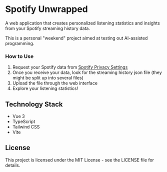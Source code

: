 # Spotify Unwrapped

A web application that creates personalized listening statistics and insights from your Spotify streaming history data.

This is a personal "weekend" project aimed at testing out AI-assisted programming. 


### How to Use

1. Request your Spotify data from [Spotify Privacy Settings](https://www.spotify.com/account/privacy/)
2. Once you receive your data, look for the streaming history json file (they might be split up into several files)
3. Upload the file through the web interface
4. Explore your listening statistics!


## Technology Stack

- Vue 3
- TypeScript
- Tailwind CSS
- Vite


## License

This project is licensed under the MIT License - see the LICENSE file for details. 